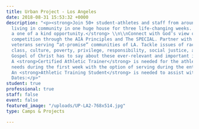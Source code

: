 ```yaml
---
title: Urban Project - Los Angeles
date: 2018-08-31 15:53:32 +0000
description: "<p><strong>Join 50+ student-athletes and staff from around the country
  living in community in one huge house for three life-changing weeks. The UP-LA is
  a one of a kind opportunity.</strong> \\n\\nConnect with God’s view of sport and
  competition through the AIA Principles and The SPECIAL. Partner with urban ministry
  veterans serving “at-promise” communities of LA. Tackle issues of racism, power,
  class, culture, poverty, privilege, responsibility, social justice, and what the
  Gospel of Christ has to say about these ever-relevant and important issues.\\n\\n<em>
  A <strong>Certified Athletic Trainer</strong> is needed for the athletes’ healthcare
  needs during the first week with the option of serving during the entire project.\\n</em>
  An <strong>Athletic Training Student</strong> is needed to assist with this project.\\n\\n2019
  Dates:</p>"
student: true
professional: true
staff: false
event: false
featured_image: "/uploads/UP-LA2-768x514.jpg"
type: Camps & Projects

---
```

